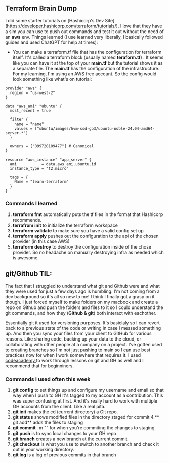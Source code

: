 ## Terraform Brain Dump

I did some starter tutorials on [Hashicorp's Dev Site] (https://developer.hashicorp.com/terraform/tutorials/). I love that they have a sim you can use to push out commands and test it out without the need of an **aws** env. Things learned (I use learned very liberally, I basically followed guides and used ChatGPT for help at times): 

- You can make a terraform.tf file that has the configuration for terraform itself. It's called a terraform block (usually named **teraform.tf**) . It seems like you can have it at the top of your **main.tf** but the tutorial shows it as a separate file. The **main.tf** has the configuration of the infrastructure. For my learning, I'm using an AWS free account. So the config would look something like what's on tutorial: 


```
provider "aws" {
  region = "us-west-2"
}

data "aws_ami" "ubuntu" {
  most_recent = true

  filter {
    name = "name"
    values = ["ubuntu/images/hvm-ssd-gp3/ubuntu-noble-24.04-amd64-server-*"]
  }

  owners = ["099720109477"] # Canonical
}

resource "aws_instance" "app_server" {
  ami           = data.aws_ami.ubuntu.id
  instance_type = "t2.micro"

  tags = {
    Name = "learn-terraform"
  }
}
```

### Commands I learned

1. **terraform fmt** automatically puts the tf files in the format that Hashicorp recommends. 
2. **terrafrom init** to initialize the terraform workspace
3. **terraform validate** to make sure you have a valid config set up
4. **terraform apply** pushes out the configuration to the api of the chosen provider (in this case AWS)
5. **terraform destroy** to destroy the configuration inside of the chose provider. So no headache on manually destroying infra as needed which is awesome. 

## git/Github TIL:

The fact that I struggled to understand what git and Github were and what they were used for just a few days ago is humbling. I'm not coming from a dev background so it's all so new to me! I think I finally got a grasp on it though. I just forced myself to make folders on my macbook and create a repo on Github and push the folders and files to it so I could understand the git commands, and how they (**Github & git**) both interact with eachother. 

Essentially git it used for versioning purposes. It's basiclaly so I can revert back to a previous state of the code or writing in case I messed something up. And then you sync your files from your client to GitHub for various reasons. Like sharing code, backing up your data to the cloud, or collaborating with other people at a company on a project. I've gotten used to creating branches so I'm not just pushing to main so I can use best practices now for when I work somewhere that requires it. I used [codeacademy ](https://www.codecademy.com/) to work through lessons on git and GH as well and I recommend that for beginniners. 

### Commands I used often this week

1. **git config** to set things up and configure my username and email so that way when I push to GH it's tagged to my account as a contribution. This was super confusing at first. And it's really hard to work with multiple GH accounts from the client. Like a real pita. 
2. **git init** makes the cd (current directory) a Git repo. 
3. **git status** shows modified files in the directory staged for commit
4.** git add** adds the files to staging 
5. **git commit** -m "" for when you're commiting the changes to staging 
6. **git push** is to sync local changes to your GH repo 
7. **git branch** creates a new branch at the current commit
8. **git checkout** is what you use to switch to another branch and check it out in your working directory. 
9. **git log** is a log of previous commits in that branch



